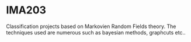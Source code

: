 # IMA203
Classification projects based on Markovien Random Fields theory. The techniques used are numerous such as bayesian methods, graphcuts etc..
